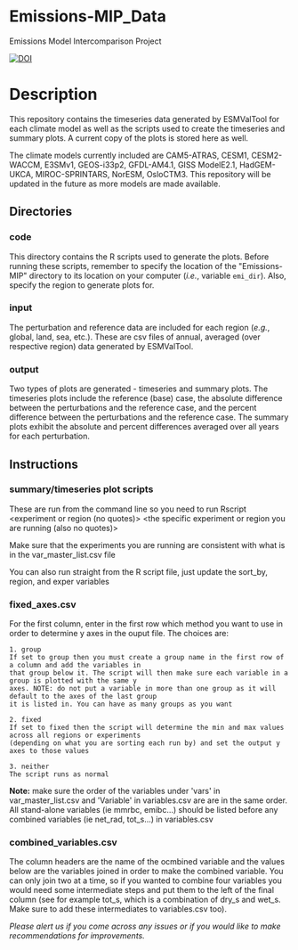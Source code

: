 # Emissions-MIP_Data
Emissions Model Intercomparison Project

[![DOI](https://zenodo.org/badge/362623387.svg)](https://zenodo.org/badge/latestdoi/362623387)

# Description
This repository contains the timeseries data generated by ESMValTool for each climate model as well as the scripts used to create the timeseries and summary plots. A current copy of the plots is stored here as well.

The climate models currently included are CAM5-ATRAS, CESM1, CESM2-WACCM, E3SMv1, GEOS-i33p2, GFDL-AM4.1, GISS ModelE2.1, HadGEM-UKCA, MIROC-SPRINTARS, NorESM, OsloCTM3. This repository will be updated in the future as more models are made available.

## Directories
### code
This directory contains the R scripts used to generate the plots. Before running these scripts, remember to specify the location of the "Emissions-MIP" directory to its location on your computer (*i.e.*, variable `emi_dir`). Also, specify the region to generate plots for.

### input
The perturbation and reference data are included for each region (*e.g.*, global, land, sea, etc.). These are csv files of annual, averaged (over respective region) data generated by ESMValTool.

### output
Two types of plots are generated - timeseries and summary plots. The timeseries plots include the reference (base) case, the absolute difference between the perturbations and the reference case, and the percent difference between the perturbations and the reference case. The summary plots exhibit the absolute and percent differences averaged over all years for each perturbation.

## Instructions

### summary/timeseries plot scripts

  These are run from the command line so you need to run Rscript <name of script> <experiment or region (no quotes)> <the specific experiment or region you are running (also no quotes)>
  
  Make sure that the experiments you are running are consistent with what is in the var_master_list.csv file
  
  You can also run straight from the R script file, just update the sort_by, region, and exper variables

### fixed_axes.csv
	
For the first column, enter in the first row which method you want to use in order to determine y axes 
	in the ouput file. The choices are:

	1. group
	If set to group then you must create a group name in the first row of a column and add the variables in
	that group below it. The script will then make sure each variable in a group is plotted with the same y 
	axes. NOTE: do not put a variable in more than one group as it will default to the axes of the last group
	it is listed in. You can have as many groups as you want

	2. fixed
	If set to fixed then the script will determine the min and max values across all regions or experiments
	(depending on what you are sorting each run by) and set the output y axes to those values

	3. neither
	The script runs as normal

**Note:** make sure the order of the variables under 'vars' in var_master_list.csv and 'Variable' in variables.csv are are in the same order. All stand-alone variables (ie mmrbc, emibc...) should be listed before any combined variables (ie net_rad, tot_s...) in variables.csv

### combined_variables.csv
	
The column headers are the name of the ocmbined variable and the values below are the variables joined in order to make the combined variable. You can only join two at a time, so if you wanted to combine four variables you would need some intermediate steps and put them to the left of the final column (see for example tot_s, which is a combination of dry_s and wet_s. Make sure to add these intermediates to variables.csv too).


*Please alert us if you come across any issues or if you would like to make recommendations for improvements.*
